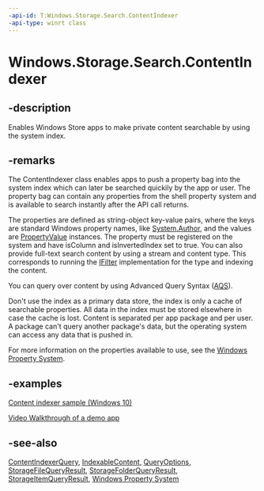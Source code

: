```yaml
---
-api-id: T:Windows.Storage.Search.ContentIndexer
-api-type: winrt class
---
```


<!-- Class syntax.
public class ContentIndexer : Windows.Storage.Search.IContentIndexer, Windows.Storage.Search.IContentIndexerQueryOperations
-->

# Windows.Storage.Search.ContentIndexer

## -description
Enables Windows Store apps to make private content searchable by using the system index.

## -remarks
The ContentIndexer class enables apps to push a property bag into the system index which can later be searched quickily by the app or user. The property bag can contain any properties from the shell property system and is available to search instantly after the API call returns.

The properties are defined as string-object key-value pairs, where the keys are standard Windows property names, like [System.Author](https://msdn.microsoft.com/library/windows/desktop/bb760652.aspx), and the values are [PropertyValue](../windows.foundation/propertyvalue.md) instances. The property must be registered on the system and have isColumn and isInvertedIndex set to true. You can also provide full-text search content by using a stream and content type. This corresponds to running the [IFilter](https://msdn.microsoft.com/library/windows/desktop/bb266451.aspx) implementation for the type and indexing the content.

You can query over content by using Advanced Query Syntax ([AQS](https://msdn.microsoft.com/en-us/library/windows/desktop/bb266512(v=vs.85).aspx)).

Don't use the index as a primary data store, the index is only a cache of searchable properties. All data in the index must be stored elsewhere in case the cache is lost. Content is separated per app package and per user. A package can't query another package's data, but the operating system can access any data that is pushed in. 

For more information on the properties available to use, see the [Windows Property System](http://msdn.microsoft.com/library/c2094bbe-a4ca-4f30-b16e-14dced2912bc).

## -examples
[Content indexer sample (Windows 10)](http://go.microsoft.com/fwlink/p/?LinkId=620524)

[Video Walkthrough of a demo app](https://channel9.msdn.com/events/Build/2016/P407)

## -see-also
[ContentIndexerQuery](contentindexerquery.md), [IndexableContent](indexablecontent.md), [QueryOptions](queryoptions.md), [StorageFileQueryResult](storagefilequeryresult.md), [StorageFolderQueryResult](storagefolderqueryresult.md), [StorageItemQueryResult](storageitemqueryresult.md), [Windows Property System](http://msdn.microsoft.com/library/c2094bbe-a4ca-4f30-b16e-14dced2912bc)
